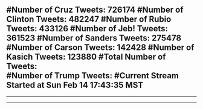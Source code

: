 #Number of Cruz Tweets: 726174
#Number of Clinton Tweets: 482247
#Number of Rubio Tweets: 433126
#Number of Jeb! Tweets: 361523
#Number of Sanders Tweets: 275478
#Number of Carson Tweets: 142428
#Number of Kasich Tweets: 123880
#Total Number of Tweets:  
#Number of Trump Tweets: 
#Current Stream Started at Sun Feb 14 17:43:35 MST
---
---
---
